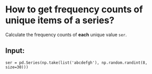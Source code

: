 # How to get frequency counts of unique items of a series?

Calculate the frequency counts of  **each** unique value `ser`.

## Input:

``` 
ser = pd.Series(np.take(list('abcdefgh'), np.random.randint(8, size=30)))
```